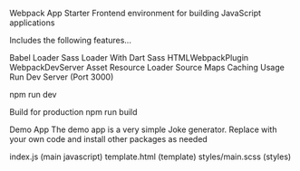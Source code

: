 Webpack App Starter
Frontend environment for building JavaScript applications

Includes the following features...

Babel Loader
Sass Loader With Dart Sass
HTMLWebpackPlugin
WebpackDevServer
Asset Resource Loader
Source Maps
Caching
Usage
Run Dev Server (Port 3000)

  npm run dev
  
Build for production
npm run build

Demo App
The demo app is a very simple Joke generator. Replace with your own code and install other packages as needed

index.js (main javascript)
template.html (template)
styles/main.scss (styles)
